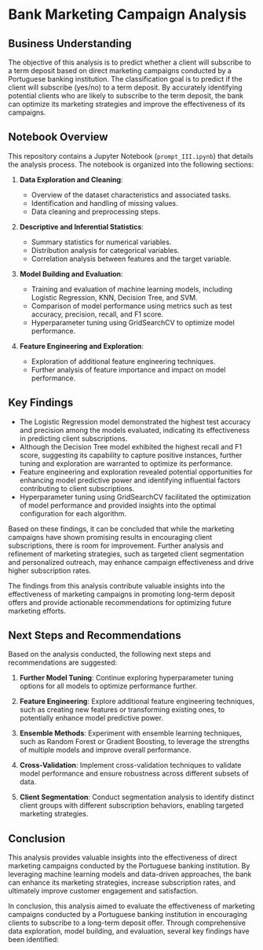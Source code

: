 # Bank Marketing Campaign Analysis

## Business Understanding

The objective of this analysis is to predict whether a client will subscribe to a term deposit based on direct marketing campaigns conducted by a Portuguese banking institution. The classification goal is to predict if the client will subscribe (yes/no) to a term deposit. By accurately identifying potential clients who are likely to subscribe to the term deposit, the bank can optimize its marketing strategies and improve the effectiveness of its campaigns.

## Notebook Overview

This repository contains a Jupyter Notebook (`prompt_III.ipynb`) that details the analysis process. The notebook is organized into the following sections:

1. **Data Exploration and Cleaning**: 
   - Overview of the dataset characteristics and associated tasks.
   - Identification and handling of missing values.
   - Data cleaning and preprocessing steps.

2. **Descriptive and Inferential Statistics**:
   - Summary statistics for numerical variables.
   - Distribution analysis for categorical variables.
   - Correlation analysis between features and the target variable.

3. **Model Building and Evaluation**:
   - Training and evaluation of machine learning models, including Logistic Regression, KNN, Decision Tree, and SVM.
   - Comparison of model performance using metrics such as test accuracy, precision, recall, and F1 score.
   - Hyperparameter tuning using GridSearchCV to optimize model performance.

4. **Feature Engineering and Exploration**:
   - Exploration of additional feature engineering techniques.
   - Further analysis of feature importance and impact on model performance.

## Key Findings

- The Logistic Regression model demonstrated the highest test accuracy and precision among the models evaluated, indicating its effectiveness in predicting client subscriptions.
- Although the Decision Tree model exhibited the highest recall and F1 score, suggesting its capability to capture positive instances, further tuning and exploration are warranted to optimize its performance.
- Feature engineering and exploration revealed potential opportunities for enhancing model predictive power and identifying influential factors contributing to client subscriptions.
- Hyperparameter tuning using GridSearchCV facilitated the optimization of model performance and provided insights into the optimal configuration for each algorithm.

Based on these findings, it can be concluded that while the marketing campaigns have shown promising results in encouraging client subscriptions, there is room for improvement. Further analysis and refinement of marketing strategies, such as targeted client segmentation and personalized outreach, may enhance campaign effectiveness and drive higher subscription rates.

The findings from this analysis contribute valuable insights into the effectiveness of marketing campaigns in promoting long-term deposit offers and provide actionable recommendations for optimizing future marketing efforts.

## Next Steps and Recommendations

Based on the analysis conducted, the following next steps and recommendations are suggested:

1. **Further Model Tuning**: Continue exploring hyperparameter tuning options for all models to optimize performance further.
   
2. **Feature Engineering**: Explore additional feature engineering techniques, such as creating new features or transforming existing ones, to potentially enhance model predictive power.

3. **Ensemble Methods**: Experiment with ensemble learning techniques, such as Random Forest or Gradient Boosting, to leverage the strengths of multiple models and improve overall performance.

4. **Cross-Validation**: Implement cross-validation techniques to validate model performance and ensure robustness across different subsets of data.

5. **Client Segmentation**: Conduct segmentation analysis to identify distinct client groups with different subscription behaviors, enabling targeted marketing strategies.

## Conclusion

This analysis provides valuable insights into the effectiveness of direct marketing campaigns conducted by the Portuguese banking institution. By leveraging machine learning models and data-driven approaches, the bank can enhance its marketing strategies, increase subscription rates, and ultimately improve customer engagement and satisfaction.

In conclusion, this analysis aimed to evaluate the effectiveness of marketing campaigns conducted by a Portuguese banking institution in encouraging clients to subscribe to a long-term deposit offer. Through comprehensive data exploration, model building, and evaluation, several key findings have been identified:
